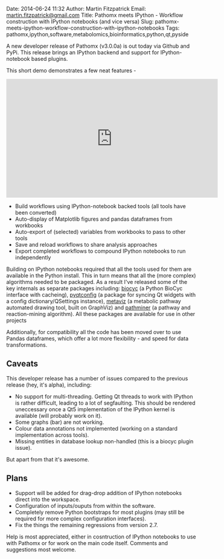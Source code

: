 Date: 2014-06-24 11:32
Author: Martin Fitzpatrick
Email: martin.fitzpatrick@gmail.com
Title: Pathomx meets IPython - Workflow construction with IPython notebooks (and vice versa)
Slug: pathomx-meets-ipython-workflow-construction-with-ipython-notebooks
Tags: pathomx,ipython,software,metabolomics,bioinformatics,python,qt,pyside

A new developer release of Pathomx (v3.0.0a) is out today via Github and PyPi. This release
brings an IPython backend and support for IPython-notebook based plugins. 

<!-- PELICAN_END_SUMMARY -->

This short demo demonstrates a few neat features -

<iframe width="560" height="315" src="http://www.youtube.com/embed/L5HxshxH67o" frameborder="0" allowfullscreen></iframe>

* Build workflows using IPython-notebook backed tools (all tools have been converted)
* Auto-display of Matplotlib figures and pandas dataframes from workbooks
* Auto-export of (selected) variables from workbooks to pass to other tools
* Save and reload workflows to share analysis approaches
* Export completed workflows to compound IPython notebooks to run independently

Building on IPython notebooks required that all the tools used for them are available in the Python install. This in turn means that all the (more complex) algorithms needed to be packaged. As a result I've released some of the key internals as separate packages including: [biocyc]() (a Python BioCyc interface with cacheing), [pyqtconfig]() (a package for syncing Qt widgets with a config dictionary/QSettings instance), [metaviz]() (a metabolic pathway automated drawing tool, built on GraphViz) and [pathminer]() (a pathway and reaction-mining algorithm). All these packages are available for use in other projects

Additionally, for compatibility all the code has been moved over to use Pandas dataframes, which offer a lot more flexibility - and speed for data transformations.

## Caveats

This developer release has a number of issues compared to the previous release (hey, it's alpha), including:

* No support for multi-threading. Getting Qt threads to work with IPython is rather difficult, leading to a lot of segfaulting. This should be rendered uneccessary once a Qt5 implementation of the IPython kernel is available (will probably work on it).
* Some graphs (bar) are not working.
* Colour data annotations not implemented (working on a standard implementation across tools).
* Missing entities in database lookup non-handled (this is a biocyc plugin issue).

But apart from that it's awesome.

## Plans

* Support will be added for drag-drop addition of IPython notebooks direct into the workspace.
* Configuration of inputs/ouputs from within the software. 
* Completely remove Python bootstraps for most plugins (may still be required for more complex configuration interfaces).
* Fix the things the remaining regressions from version 2.7.

Help is most appreciated, either in cosntruction of IPython notebooks to use with Pathomx or for work on the main code itself. Comments and suggestions most welcome.





